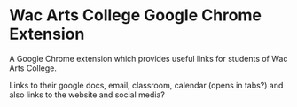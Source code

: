 # Wac Arts College Google Chrome Extension

A Google Chrome extension which provides useful links for students of Wac Arts College.

Links to their google docs, email, classroom, calendar (opens in tabs?) and also links to the website and social media?
